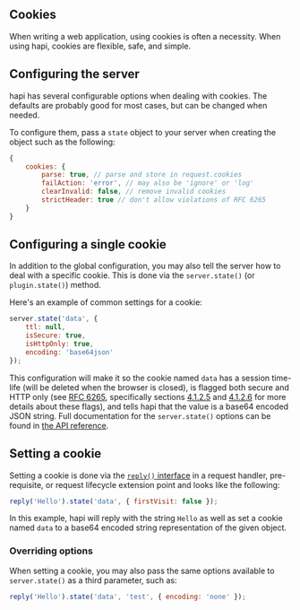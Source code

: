 ## Cookies

When writing a web application, using cookies is often a necessity. When using hapi, cookies are flexible, safe, and simple.

## Configuring the server

hapi has several configurable options when dealing with cookies. The defaults are probably good for most cases, but can be changed when needed.

To configure them, pass a `state` object to your server when creating the object such as the following:

```javascript
{
    cookies: {
        parse: true, // parse and store in request.cookies
        failAction: 'error', // may also be 'ignore' or 'log'
        clearInvalid: false, // remove invalid cookies
        strictHeader: true // don't allow violations of RFC 6265
    }
}
```

## Configuring a single cookie

In addition to the global configuration, you may also tell the server how to deal with a specific cookie. This is done via the `server.state()` (or `plugin.state()`) method.

Here's an example of common settings for a cookie:

```javascript
server.state('data', {
    ttl: null,
    isSecure: true,
    isHttpOnly: true,
    encoding: 'base64json'
});
```

This configuration will make it so the cookie named `data` has a session time-life (will be deleted when the browser is closed), is flagged both secure and HTTP only (see [RFC 6265](http://tools.ietf.org/html/rfc6265), specifically sections [4.1.2.5](http://tools.ietf.org/html/rfc6265#section-4.1.2.5) and [4.1.2.6](http://tools.ietf.org/html/rfc6265#section-4.1.2.6) for more details about these flags), and tells hapi that the value is a base64 encoded JSON string. Full documentation for the `server.state()` options can be found in [the API reference](/api#serverstatename-options).

## Setting a cookie

Setting a cookie is done via the [`reply()` interface](/api#reply-interface) in a request handler, pre-requisite, or request lifecycle extension point and looks like the following:

```javascript
reply('Hello').state('data', { firstVisit: false });
```

In this example, hapi will reply with the string `Hello` as well as set a cookie named `data` to a base64 encoded string representation of the given object.

### Overriding options

When setting a cookie, you may also pass the same options available to `server.state()` as a third parameter, such as:

```javascript
reply('Hello').state('data', 'test', { encoding: 'none' });
```

